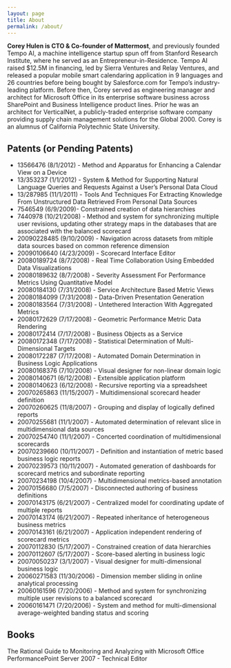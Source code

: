 ```yaml
---
layout: page
title: About
permalink: /about/
---
```


**Corey Hulen is CTO & Co-founder of Mattermost**, and previously founded Tempo AI, a machine intelligence startup spun off from Stanford Research Institute, where he served as an Entrepreneur-in-Residence. Tempo AI raised $12.5M in financing, led by Sierra Ventures and Relay Ventures, and released a popular mobile smart calendaring application in 9 languages and 26 countries before being bought by Salesforce.com for Tempo’s industry-leading platform. Before then, Corey served as engineering manager and architect for Microsoft Office in its enterprise software business across SharePoint and Business Intelligence product lines. Prior he was an architect for VerticalNet, a publicly-traded enterprise software company providing supply chain management solutions for the Global 2000. Corey is an alumnus of California Polytechnic State University.

Patents (or Pending Patents)
----------------------------

* 13566476 (8/1/2012) - Method and Apparatus for Enhancing a Calendar View on a Device
* 13/353237 (1/1/2012) - System & Method for Supporting Natural Language Queries and Requests Against a User’s Personal Data Cloud
* 13/287985 (11/1/2011) - Tools And Techniques For Extracting Knowledge From Unstructured Data Retrieved From Personal Data Sources
* 7546549 (6/9/2009)- Constrained creation of data hierarchies
* 7440978 (10/21/2008) - Method and system for synchronizing multiple user revisions, updating other strategy maps in the databases that are associated with the balanced scorecard
* 20090228485 (9/10/2009) - Navigation across datasets from mltiple data sources based on common reference dimension
* 20090106640 (4/23/2009) - Scorecard Interface Editor
* 20080189724 (8/7/2008) - Real Time Collaboration Using Embedded Data Visualizations
* 20080189632 (8/7/2008) - Severity Assessment For Performance Metrics Using Quantitative Model
* 20080184130 (7/31/2008) - Service Architecture Based Metric Views
* 20080184099 (7/31/2008) - Data-Driven Presentation Generation
* 20080183564 (7/31/2008) - Untethered Interaction With Aggregated Metrics
* 20080172629 (7/17/2008) - Geometric Performance Metric Data Rendering
* 20080172414 (7/17/2008) - Business Objects as a Service
* 20080172348 (7/17/2008) - Statistical Determination of Multi-Dimensional Targets
* 20080172287 (7/17/2008) - Automated Domain Determination in Business Logic Applications
* 20080168376 (7/10/2008) - Visual designer for non-linear domain logic
* 20080140671 (6/12/2008) - Extensible application platform
* 20080140623 (6/12/2008) - Recursive reporting via a spreadsheet
* 20070265863 (11/15/2007) - Multidimensional scorecard header definition
* 20070260625 (11/8/2007) - Grouping and display of logically defined reports
* 20070255681 (11/1/2007) - Automated determination of relevant slice in multidimensional data sources
* 20070254740 (11/1/2007) - Concerted coordination of multidimensional scorecards
* 20070239660 (10/11/2007) - Definition and instantiation of metric based business logic reports
* 20070239573 (10/11/2007) - Automated generation of dashboards for scorecard metrics and subordinate reporting
* 20070234198 (10/4/2007) - Multidimensional metrics-based annotation
* 20070156680 (7/5/2007) - Disconnected authoring of business definitions
* 20070143175 (6/21/2007) - Centralized model for coordinating update of multiple reports
* 20070143174 (6/21/2007) - Repeated inheritance of heterogeneous business metrics
* 20070143161 (6/21/2007) - Application independent rendering of scorecard metrics
* 20070112830 (5/17/2007) - Constrained creation of data hierarchies
* 20070112607 (5/17/2007) - Score-based alerting in business logic
* 20070050237 (3/1/2007) - Visual designer for multi-dimensional business logic
* 20060271583 (11/30/2006) - Dimension member sliding in online analytical processing
* 20060161596 (7/20/2006) - Method and system for synchronizing multiple user revisions to a balanced scorecard
* 20060161471 (7/20/2006) - System and method for multi-dimensional average-weighted banding status and scoring

Books
-----

The Rational Guide to Monitoring and Analyzing with Microsoft Office 
PerformancePoint Server 2007 - Technical Editor
